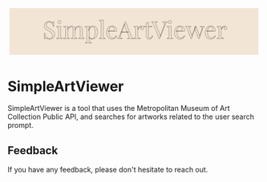 
<picture>
  <source media="(prefers-color-scheme: dark)" srcset="resources/logo_dark_theme.png">
  <source media="(prefers-color-scheme: light)" srcset="resources/logo_light_theme.png">
  <img alt="Shows a typeface logo of SimpleArtViewer" src="resources/logo.png">
</picture>

# SimpleArtViewer

SimpleArtViewer is a tool that uses the Metropolitan Museum of Art Collection Public API, and searches for artworks related to the user search prompt.


## Feedback

If you have any feedback, please don't hesitate to reach out.


